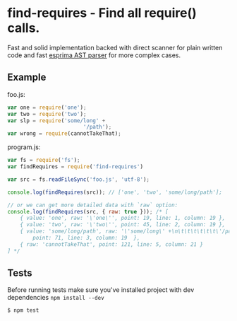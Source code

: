 # find-requires - Find all require() calls.

Fast and solid implementation backed with direct scanner for plain written code and fast [esprima AST parser](http://esprima.org/) for more complex cases.

## Example

foo.js:

```javascript
var one = require('one');
var two = require('two');
var slp = require('some/long' +
						'/path');
var wrong = require(cannotTakeThat);
```

program.js:

```javascript
var fs = require('fs');
var findRequires = require('find-requires')

var src = fs.readFileSync('foo.js', 'utf-8');

console.log(findRequires(src)); // ['one', 'two', 'some/long/path'];

// or we can get more detailed data with `raw` option:
console.log(findRequires(src, { raw: true })); /* [
	{ value: 'one', raw: '\'one\'', point: 19, line: 1, column: 19 },
	{ value: 'two', raw: '\'two\'', point: 45, line: 2, column: 19 },
	{ value: 'some/long/path', raw: '\'some/long\' +\n\t\t\t\t\t\t\'/path\'',
		point: 71, line: 3, column: 19  },
	{ raw: 'cannotTakeThat', point: 121, line: 5, column: 21 }
] */
````

## Tests

Before running tests make sure you've installed project with dev dependencies
`npm install --dev`

	$ npm test
